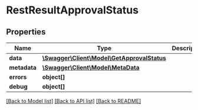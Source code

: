 # RestResultApprovalStatus

## Properties

 Name         | Type                                                                | Description | Notes      
--------------|---------------------------------------------------------------------|-------------|------------
 **data**     | [**\Swagger\Client\Model\GetApprovalStatus**](GetApprovalStatus.md) |             | [optional] 
 **metadata** | [**\Swagger\Client\Model\MetaData**](MetaData.md)                   |             | [optional] 
 **errors**   | **object[]**                                                        |             | [optional] 
 **debug**    | **object[]**                                                        |             | [optional] 

[[Back to Model list]](../../README.md#documentation-for-models) [[Back to API list]](../../README.md#documentation-for-api-endpoints) [[Back to README]](../../README.md)


